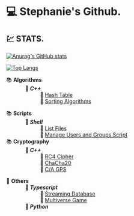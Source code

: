 # :computer: Stephanie's Github.

## :chart:	STATS.    
[![Anurag's GitHub stats](https://github-readme-stats.vercel.app/api?username=stephaniearismendi)](https://github.com/anuraghazra/github-readme-stats)       
        
[![Top Langs](https://github-readme-stats.vercel.app/api/top-langs/?username=stephaniearismendi)](https://github.com/anuraghazra/github-readme-stats)

    
:books:	**Algorithms**  
&emsp; &emsp; &emsp;:round_pushpin:	**_C++_**  
&emsp; &emsp; &emsp; &emsp; &emsp; :open_file_folder: [Hash Table](https://github.com/stephaniearismendi/TablaHash)   
&emsp; &emsp; &emsp; &emsp; &emsp; :open_file_folder: [Sorting Algorithms](https://github.com/stephaniearismendi/Sorting)

:books:	**Scripts**  
&emsp; &emsp; &emsp;:round_pushpin:	**_Shell_**  
&emsp; &emsp; &emsp; &emsp; &emsp; :open_file_folder: [List Files](https://github.com/stephaniearismendi/sistemasoperativos)   
&emsp; &emsp; &emsp; &emsp; &emsp; :open_file_folder: [Manage Users and Groups Script](https://github.com/stephaniearismendi/administracion_de_sistemas)   
:books:	**Cryptography**  
&emsp; &emsp; &emsp;:round_pushpin:	**_C++_**  
&emsp; &emsp; &emsp; &emsp; &emsp; :open_file_folder: [RC4 Cipher](https://github.com/stephaniearismendi/RC4-SSI)   
&emsp; &emsp; &emsp; &emsp; &emsp; :open_file_folder: [ChaCha20](https://github.com/stephaniearismendi/ChaCha20)  
&emsp; &emsp; &emsp; &emsp; &emsp; :open_file_folder: [C/A GPS](https://github.com/stephaniearismendi/p4)  


:anger:	**Others**     
&emsp; &emsp; &emsp;:round_pushpin:	**_Typescript_**  
&emsp; &emsp; &emsp; &emsp; &emsp; :open_file_folder: [Streaming Database](https://github.com/stephaniearismendi/Streaming-Database)   
&emsp; &emsp; &emsp; &emsp; &emsp; :open_file_folder: [Multiverse Game](https://github.com/stephaniearismendi/Multiverse-game-terminal)    
&emsp; &emsp; &emsp;:round_pushpin:	**_Python_**  







